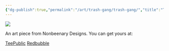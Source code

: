 ```yaml
---
{"dg-publish":true,"permalink":"/art/trash-gang/trash-gang/","title":"Trash Gang","tags":["Art","Other Trash Gang"]}
---
```



![](https://baserow-media.ams3.digitaloceanspaces.com/user_files/2KZWMGsaQA6JxThqO0lfxomp60lCBQXU_5fda6afc526cfaed1e2a680008e10b3f80986d7518ece05cd34b172138682a70.png)

An art piece from Nonbeenary Designs. You can get yours at:

[TeePublic]()
[Redbubble]()
